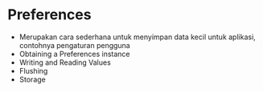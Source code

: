 # Preferences

* Merupakan cara sederhana untuk menyimpan data kecil untuk aplikasi, contohnya pengaturan pengguna
* Obtaining a Preferences instance
* Writing and Reading Values
* Flushing
* Storage
